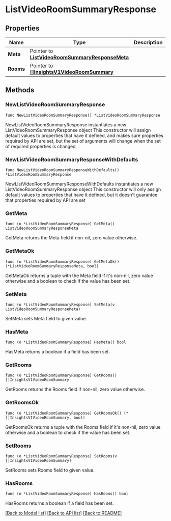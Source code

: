 # ListVideoRoomSummaryResponse

## Properties

Name | Type | Description | Notes
------------ | ------------- | ------------- | -------------
**Meta** | Pointer to [**ListVideoRoomSummaryResponseMeta**](ListVideoRoomSummaryResponse_meta.md) |  | [optional] 
**Rooms** | Pointer to [**[]InsightsV1VideoRoomSummary**](InsightsV1VideoRoomSummary.md) |  | [optional] 

## Methods

### NewListVideoRoomSummaryResponse

`func NewListVideoRoomSummaryResponse() *ListVideoRoomSummaryResponse`

NewListVideoRoomSummaryResponse instantiates a new ListVideoRoomSummaryResponse object
This constructor will assign default values to properties that have it defined,
and makes sure properties required by API are set, but the set of arguments
will change when the set of required properties is changed

### NewListVideoRoomSummaryResponseWithDefaults

`func NewListVideoRoomSummaryResponseWithDefaults() *ListVideoRoomSummaryResponse`

NewListVideoRoomSummaryResponseWithDefaults instantiates a new ListVideoRoomSummaryResponse object
This constructor will only assign default values to properties that have it defined,
but it doesn't guarantee that properties required by API are set

### GetMeta

`func (o *ListVideoRoomSummaryResponse) GetMeta() ListVideoRoomSummaryResponseMeta`

GetMeta returns the Meta field if non-nil, zero value otherwise.

### GetMetaOk

`func (o *ListVideoRoomSummaryResponse) GetMetaOk() (*ListVideoRoomSummaryResponseMeta, bool)`

GetMetaOk returns a tuple with the Meta field if it's non-nil, zero value otherwise
and a boolean to check if the value has been set.

### SetMeta

`func (o *ListVideoRoomSummaryResponse) SetMeta(v ListVideoRoomSummaryResponseMeta)`

SetMeta sets Meta field to given value.

### HasMeta

`func (o *ListVideoRoomSummaryResponse) HasMeta() bool`

HasMeta returns a boolean if a field has been set.

### GetRooms

`func (o *ListVideoRoomSummaryResponse) GetRooms() []InsightsV1VideoRoomSummary`

GetRooms returns the Rooms field if non-nil, zero value otherwise.

### GetRoomsOk

`func (o *ListVideoRoomSummaryResponse) GetRoomsOk() (*[]InsightsV1VideoRoomSummary, bool)`

GetRoomsOk returns a tuple with the Rooms field if it's non-nil, zero value otherwise
and a boolean to check if the value has been set.

### SetRooms

`func (o *ListVideoRoomSummaryResponse) SetRooms(v []InsightsV1VideoRoomSummary)`

SetRooms sets Rooms field to given value.

### HasRooms

`func (o *ListVideoRoomSummaryResponse) HasRooms() bool`

HasRooms returns a boolean if a field has been set.


[[Back to Model list]](../README.md#documentation-for-models) [[Back to API list]](../README.md#documentation-for-api-endpoints) [[Back to README]](../README.md)


